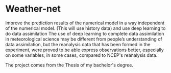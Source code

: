 # Weather-net

Improve the prediction results of the numerical model in a way independent of the numerical model. (This will use history data) and use deep learning to do data assimilation
The use of deep learning to complete data assimilation in meteorological science may be different from people’s understanding of data assimilation, but the reanalysis data that has been formed in the experiment, were proved to be able express observations better, especially on some variables, in some cases, compared to NCEP's reanalysis data.

The project comes from  the Thesis of my bachelor's degree.
